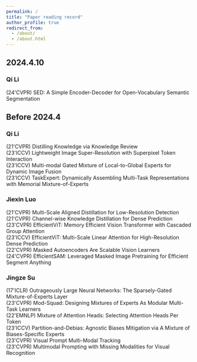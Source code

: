 ```yaml
---
permalink: /
title: "Paper reading record"
author_profile: true
redirect_from: 
  - /about/
  - /about.html
---
```

## 2024.4.10 
### Qi Li
(24'CVPR) SED: A Simple Encoder-Decoder for Open-Vocabulary Semantic Segmentation
## Before 2024.4
### Qi Li
(21'CVPR) Distilling Knowledge via Knowledge Review  
(23'ICCV) Lightweight Image Super-Resolution with Superpixel Token Interaction  
(23'ICCV) Multi-modal Gated Mixture of Local-to-Global Experts for Dynamic Image Fusion   
(23'ICCV) TaskExpert: Dynamically Assembling Multi-Task Representations with Memorial Mixture-of-Experts
### Jiexin Luo
(21'CVPR) Multi-Scale Aligned Distillation for Low-Resolution Detection  
(21'CVPR) Channel-wise Knowledge Distillation for Dense Prediction  
(23'CVPR) EfficientViT: Memory Efficient Vision Transformer with Cascaded Group Attention  
(23'ICCV) EfficientViT: Multi-Scale Linear Attention for High-Resolution Dense Prediction  
(22'CVPR) Masked Autoencoders Are Scalable Vision Learners  
(24'CVPR) EfficientSAM: Leveraged Masked Image Pretraining for Efficient Segment  Anything  
### Jingze Su
(17'ICLR) Outrageously Large Neural Networks: The Sparsely-Gated Mixture-of-Experts Layer   
(23'CVPR) Mod-Squad: Designing Mixtures of Experts As Modular Multi-Task Learners  
(22'EMNLP) Mixture of Attention Heads: Selecting Attention Heads Per Token  
(23'ICCV) Partition-and-Debias: Agnostic Biases Mitigation via A Mixture of Biases-Specific Experts  
(23'CVPR) Visual Prompt Multi-Modal Tracking   
(23'CVPR) Multimodal Prompting with Missing Modalities for Visual Recognition  
